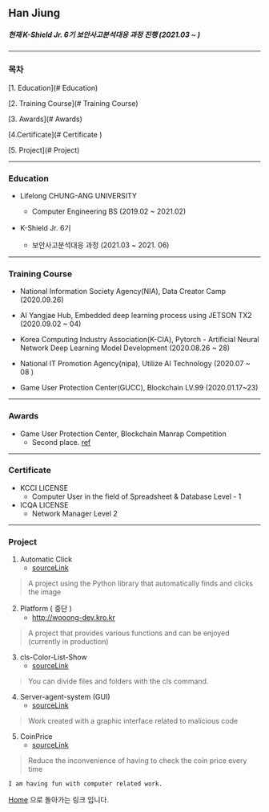 ## Han Jiung



##### 현재  K-Shield Jr. 6기 보안사고분석대응 과정 진행 (2021.03 ~ )

***



### 목차

[1. Education](# Education)

[2. Training Course](# Training Course)

[3. Awards](# Awards)

[4.Certificate](# Certificate )

[5. Project](# Project)



***



### Education



- Lifelong CHUNG-ANG UNIVERSITY
  - Computer Engineering BS (2019.02 ~ 2021.02)

- K-Shield Jr. 6기
  - 보안사고분석대응 과정 (2021.03 ~ 2021. 06)


***



### Training Course



- National Information Society Agency(NIA), Data Creator Camp (2020.09.26)

- AI Yangjae Hub, Embedded deep learning process using JETSON TX2 (2020.09.02 ~ 04)

- Korea Computing Industry Association(K-CIA), Pytorch - Artificial Neural Network Deep Learning Model Development (2020.08.26 ~ 28)

- National IT Promotion Agency(nipa), Utilize AI Technology (2020.07 ~ 08 )

- Game User Protection Center(GUCC), Blockchain LV.99 (2020.01.17~23)

  



***



### Awards



- Game User Protection Center, Blockchain Manrap Competition
  - Second place. [ref](http://gamefocus.co.kr/detail.php?number=102179)

***



### Certificate



- KCCI LICENSE
  - Computer User in the field of Spreadsheet & Database Level - 1
- ICQA LICENSE
  - Network Manager Level 2



***



### Project

 

1. Automatic Click
   - [sourceLink](https://github.com/wooongdev/ToyProject)

>  A project using the Python library that automatically finds and clicks the image



2. Platform ( 중단 )
   - http://wooong-dev.kro.kr

> A project that provides various functions and can be enjoyed (currently in production)

 

3. cls-Color-List-Show
   - [sourceLink](https://github.com/wooongdev/cls-Color-List-Show)

> You can divide files and folders with the cls command.



4. Server-agent-system (GUI)
   - [sourceLink](https://github.com/wooongdev/server-angent-system)

> Work created with a graphic interface related to malicious code



5. CoinPrice
   - [sourceLink](https://github.com/wooongdev/server-angent-system)

> Reduce the inconvenience of having to check the coin price every time



```
I am having fun with computer related work.
```



[Home](https://hanjiung.github.io/) 으로 돌아가는 링크 입니다.

